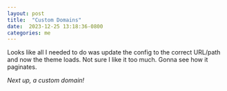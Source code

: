 ```yaml
---
layout: post
title:  "Custom Domains"
date:  2023-12-25 13:18:36-0800
categories: me
---
```

Looks like all I needed to do was update the config to the correct URL/path and now the theme loads. Not sure I like it too much. Gonna see how it paginates.

*Next up, a custom domain!*
